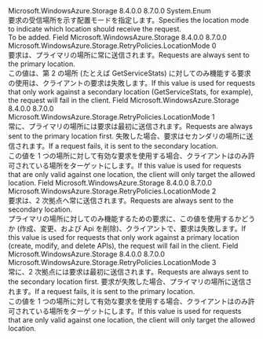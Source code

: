 <Type Name="LocationMode" FullName="Microsoft.WindowsAzure.Storage.RetryPolicies.LocationMode">
  <TypeSignature Language="C#" Value="public enum LocationMode" />
  <TypeSignature Language="ILAsm" Value=".class public auto ansi sealed LocationMode extends System.Enum" />
  <TypeSignature Language="DocId" Value="T:Microsoft.WindowsAzure.Storage.RetryPolicies.LocationMode" />
  <TypeSignature Language="VB.NET" Value="Public Enum LocationMode" />
  <TypeSignature Language="F#" Value="type LocationMode = " />
  <AssemblyInfo>
    <AssemblyName>Microsoft.WindowsAzure.Storage</AssemblyName>
    <AssemblyVersion>8.4.0.0</AssemblyVersion>
    <AssemblyVersion>8.7.0.0</AssemblyVersion>
  </AssemblyInfo>
  <Base>
    <BaseTypeName>System.Enum</BaseTypeName>
  </Base>
  <Docs>
    <summary>
            <span data-ttu-id="bcbef-101">要求の受信場所を示す配置モードを指定します。</span><span class="sxs-lookup"><span data-stu-id="bcbef-101">Specifies the location mode to indicate which location should receive the request.</span></span>
            </summary>
    <remarks>To be added.</remarks>
  </Docs>
  <Members>
    <Member MemberName="PrimaryOnly">
      <MemberSignature Language="C#" Value="PrimaryOnly" />
      <MemberSignature Language="ILAsm" Value=".field public static literal valuetype Microsoft.WindowsAzure.Storage.RetryPolicies.LocationMode PrimaryOnly = int32(0)" />
      <MemberSignature Language="DocId" Value="F:Microsoft.WindowsAzure.Storage.RetryPolicies.LocationMode.PrimaryOnly" />
      <MemberSignature Language="VB.NET" Value="PrimaryOnly" />
      <MemberSignature Language="F#" Value="PrimaryOnly = 0" Usage="Microsoft.WindowsAzure.Storage.RetryPolicies.LocationMode.PrimaryOnly" />
      <MemberType>Field</MemberType>
      <AssemblyInfo>
        <AssemblyName>Microsoft.WindowsAzure.Storage</AssemblyName>
        <AssemblyVersion>8.4.0.0</AssemblyVersion>
        <AssemblyVersion>8.7.0.0</AssemblyVersion>
      </AssemblyInfo>
      <ReturnValue>
        <ReturnType>Microsoft.WindowsAzure.Storage.RetryPolicies.LocationMode</ReturnType>
      </ReturnValue>
      <MemberValue>0</MemberValue>
      <Docs>
        <summary>
            <span data-ttu-id="bcbef-102">要求は、プライマリの場所に常に送信されます。</span><span class="sxs-lookup"><span data-stu-id="bcbef-102">Requests are always sent to the primary location.</span></span>
            </summary>
        <remarks>
            <span data-ttu-id="bcbef-103">この値は、第 2 の場所 (たとえば GetServiceStats) に対してのみ機能する要求の使用は、クライアントの要求は失敗します。</span><span class="sxs-lookup"><span data-stu-id="bcbef-103">If this value is used for requests that only work against a secondary location (GetServiceStats, for example), the request will fail in the client.</span></span>
            </remarks>
      </Docs>
    </Member>
    <Member MemberName="PrimaryThenSecondary">
      <MemberSignature Language="C#" Value="PrimaryThenSecondary" />
      <MemberSignature Language="ILAsm" Value=".field public static literal valuetype Microsoft.WindowsAzure.Storage.RetryPolicies.LocationMode PrimaryThenSecondary = int32(1)" />
      <MemberSignature Language="DocId" Value="F:Microsoft.WindowsAzure.Storage.RetryPolicies.LocationMode.PrimaryThenSecondary" />
      <MemberSignature Language="VB.NET" Value="PrimaryThenSecondary" />
      <MemberSignature Language="F#" Value="PrimaryThenSecondary = 1" Usage="Microsoft.WindowsAzure.Storage.RetryPolicies.LocationMode.PrimaryThenSecondary" />
      <MemberType>Field</MemberType>
      <AssemblyInfo>
        <AssemblyName>Microsoft.WindowsAzure.Storage</AssemblyName>
        <AssemblyVersion>8.4.0.0</AssemblyVersion>
        <AssemblyVersion>8.7.0.0</AssemblyVersion>
      </AssemblyInfo>
      <ReturnValue>
        <ReturnType>Microsoft.WindowsAzure.Storage.RetryPolicies.LocationMode</ReturnType>
      </ReturnValue>
      <MemberValue>1</MemberValue>
      <Docs>
        <summary>
            <span data-ttu-id="bcbef-104">常に、プライマリの場所には要求は最初に送信されます。</span><span class="sxs-lookup"><span data-stu-id="bcbef-104">Requests are always sent to the primary location first.</span></span> <span data-ttu-id="bcbef-105">失敗した場合、要求はセカンダリの場所に送信されます。</span><span class="sxs-lookup"><span data-stu-id="bcbef-105">If a request fails, it is sent to the secondary location.</span></span>
            </summary>
        <remarks>
            <span data-ttu-id="bcbef-106">この値を 1 つの場所に対して有効な要求を使用する場合、クライアントはのみ許可されている場所をターゲットにします。</span><span class="sxs-lookup"><span data-stu-id="bcbef-106">If this value is used for requests that are only valid against one location, the client will only target the allowed location.</span></span>
            </remarks>
      </Docs>
    </Member>
    <Member MemberName="SecondaryOnly">
      <MemberSignature Language="C#" Value="SecondaryOnly" />
      <MemberSignature Language="ILAsm" Value=".field public static literal valuetype Microsoft.WindowsAzure.Storage.RetryPolicies.LocationMode SecondaryOnly = int32(2)" />
      <MemberSignature Language="DocId" Value="F:Microsoft.WindowsAzure.Storage.RetryPolicies.LocationMode.SecondaryOnly" />
      <MemberSignature Language="VB.NET" Value="SecondaryOnly" />
      <MemberSignature Language="F#" Value="SecondaryOnly = 2" Usage="Microsoft.WindowsAzure.Storage.RetryPolicies.LocationMode.SecondaryOnly" />
      <MemberType>Field</MemberType>
      <AssemblyInfo>
        <AssemblyName>Microsoft.WindowsAzure.Storage</AssemblyName>
        <AssemblyVersion>8.4.0.0</AssemblyVersion>
        <AssemblyVersion>8.7.0.0</AssemblyVersion>
      </AssemblyInfo>
      <ReturnValue>
        <ReturnType>Microsoft.WindowsAzure.Storage.RetryPolicies.LocationMode</ReturnType>
      </ReturnValue>
      <MemberValue>2</MemberValue>
      <Docs>
        <summary>
            <span data-ttu-id="bcbef-107">要求は、2 次拠点へ常に送信されます。</span><span class="sxs-lookup"><span data-stu-id="bcbef-107">Requests are always sent to the secondary location.</span></span>
            </summary>
        <remarks>
            <span data-ttu-id="bcbef-108">プライマリの場所に対してのみ機能するための要求に、この値を使用するかどうか (作成、変更、および Api を削除)、クライアントで、要求は失敗します。</span><span class="sxs-lookup"><span data-stu-id="bcbef-108">If this value is used for requests that only work against a primary location (create, modify, and delete APIs), the request will fail in the client.</span></span>
            </remarks>
      </Docs>
    </Member>
    <Member MemberName="SecondaryThenPrimary">
      <MemberSignature Language="C#" Value="SecondaryThenPrimary" />
      <MemberSignature Language="ILAsm" Value=".field public static literal valuetype Microsoft.WindowsAzure.Storage.RetryPolicies.LocationMode SecondaryThenPrimary = int32(3)" />
      <MemberSignature Language="DocId" Value="F:Microsoft.WindowsAzure.Storage.RetryPolicies.LocationMode.SecondaryThenPrimary" />
      <MemberSignature Language="VB.NET" Value="SecondaryThenPrimary" />
      <MemberSignature Language="F#" Value="SecondaryThenPrimary = 3" Usage="Microsoft.WindowsAzure.Storage.RetryPolicies.LocationMode.SecondaryThenPrimary" />
      <MemberType>Field</MemberType>
      <AssemblyInfo>
        <AssemblyName>Microsoft.WindowsAzure.Storage</AssemblyName>
        <AssemblyVersion>8.4.0.0</AssemblyVersion>
        <AssemblyVersion>8.7.0.0</AssemblyVersion>
      </AssemblyInfo>
      <ReturnValue>
        <ReturnType>Microsoft.WindowsAzure.Storage.RetryPolicies.LocationMode</ReturnType>
      </ReturnValue>
      <MemberValue>3</MemberValue>
      <Docs>
        <summary>
            <span data-ttu-id="bcbef-109">常に、2 次拠点には要求は最初に送信されます。</span><span class="sxs-lookup"><span data-stu-id="bcbef-109">Requests are always sent to the secondary location first.</span></span> <span data-ttu-id="bcbef-110">要求が失敗した場合、プライマリの場所に送信されます。</span><span class="sxs-lookup"><span data-stu-id="bcbef-110">If a request fails, it is sent to the primary location.</span></span>
            </summary>
        <remarks>
            <span data-ttu-id="bcbef-111">この値を 1 つの場所に対して有効な要求を使用する場合、クライアントはのみ許可されている場所をターゲットにします。</span><span class="sxs-lookup"><span data-stu-id="bcbef-111">If this value is used for requests that are only valid against one location, the client will only target the allowed location.</span></span>
            </remarks>
      </Docs>
    </Member>
  </Members>
</Type>